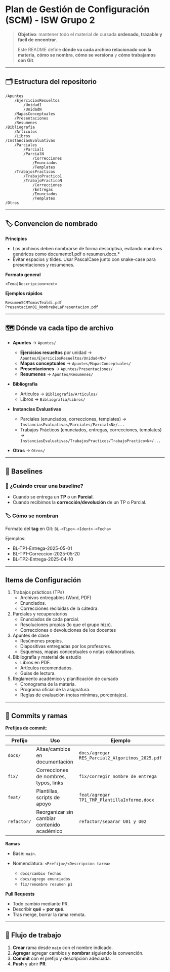 # Plan de Gestión de Configuración (SCM) - ISW Grupo 2

> **Objetivo**: mantener todo el material de cursada **ordenado, trazable y fácil de encontrar**.
>
> Este README define **dónde va cada archivo relacionado con la materia**, **cómo se nombra**, **cómo se versiona** y **cómo trabajamos con Git**.

---


## 🗂️ Estructura del repositorio

```text
/Apuntes
	/EjerciciosResueltos
		/Unidad1
		/UnidadN
	/MapasConceptuales
	/Presentaciones
	/Resumenes
/Bibliografia
	/Articulos
	/Libros
/InstanciasEvaluativas
	/Parciales
		/Parcial1
		/ParcialN
			/Correcciones
			/Enunciados
			/Templates
	/TrabajosPracticos
		/TrabajoPractico1
		/TrabajoPracticoN
			/Correcciones
			/Entregas
			/Enunciados
			/Templates
/Otros
```

---

## 🏷️ Convencion de nombrado

**Principios**

* Los archivos deben nombrarse de forma descriptiva, evitando nombres genéricos como documento1.pdf o resumen.docx.*
* Evitar espacios y tildes. Usar PascalCase junto con snake-case para presentaciones y resumenes.

**Formato general**

```text
<Tema|Descripcion><ext>
```

**Ejemplos rápidos**

```text
ResumenSCMTomasTealdi.pdf
Presentacion01_NombreDeLaPresentacion.pdf
```

---

## 🗺️ Dónde va cada tipo de archivo

* **Apuntes** → `Apuntes/`

  * **Ejercicios resueltos** por unidad → `Apuntes/EjerciciosResueltos/Unidad<N>/`
  * **Mapas conceptuales** → `Apuntes/MapasConceptuales/`
  * **Presentaciones** → `Apuntes/Presentaciones/`
  * **Resumenes** → `Apuntes/Resumenes/`
* **Bibliografia**

  * Articulos → `Bibliografia/Articulos/`
  * Libros → `Bibliografia/Libros/`
* **Instancias Evaluativas**

  * Parciales (enunciados, correcciones, templates) → `InstanciasEvaluativas/Parciales/Parcial<N>/...`
  * Trabajos Prácticos (enunciados, entregas, correcciones, templates) → `InstanciasEvaluativas/TrabajosPracticos/TrabajoPractico<N>/...`
* **Otros** → `Otros/`


---

## 🧱 Baselines

### 📌 ¿Cuándo crear una baseline?
- Cuando se entrega un **TP** o un **Parcial**.  
- Cuando recibimos la **corrección/devolución** de un TP o Parcial.  

### 🏷️ Cómo se nombran
Formato del **tag** en Git:
`BL-<Tipo>-<Ident>-<Fecha>`

Ejemplos:
- BL-TP1-Entrega-2025-05-01
- BL-TP1-Correccion-2025-05-20
- BL-TP2-Entrega-2025-04-10
---

## Items de Configuración

1. Trabajos prácticos (TPs)
	- Archivos entregables (Word, PDF)
	- Enunciados.
	- Correcciones recibidas de la cátedra.
2. Parciales y recuperatorios
	- Enunciados de cada parcial.
	- Resoluciones propias (lo que el grupo hizo).
	- Correcciones o devoluciones de los docentes
3. Apuntes de clase
	- Resúmenes propios.
	- Diapositivas entregadas por los profesores.
	- Esquemas, mapas conceptuales o notas colaborativas.
4. Bibliografía y material de estudio
	- Libros en PDF.
	- Artículos recomendados.
	- Guías de lectura.
5. Reglamento académico y planificación de cursado
	- Cronograma de la materia.
	- Programa oficial de la asignatura.
	- Reglas de evaluación (notas mínimas, porcentajes).

---

## 🔧 Commits y ramas

**Prefijos de commit**:

| Prefijo     | Uso                                         | Ejemplo                                                     |
| ----------- | ------------------------------------------- | ----------------------------------------------------------- |
| `docs/`     | Altas/cambios en documentación              | `docs/agregar RES_Parcial2_Algoritmos_2025.pdf` |
| `fix/`      | Correcciones de nombres, typos, links       | `fix/corregir nombre de entrega`                      |
| `feat/`     | Plantillas, scripts de apoyo                | `feat/agregar TP1_TMP_PlantillaInforme.docx`    |
| `refactor/` | Reorganizar sin cambiar contenido académico | `refactor/separar U01 y U02`                      |

**Ramas**

* Base: `main`.
* Nomenclatura: `<Prefijo>/<Descripcion tarea>`

  * `docs/cambio fechas`
  * `docs/agrego enunciados`
  * `fix/renombre resumen p1`

**Pull Requests**

* Todo cambio mediante PR.
* Describir **qué** + **por qué**.
* Tras merge, borrar la rama remota.

---

## 🔁 Flujo de trabajo

1. **Crear** rama desde `main` con el nombre indicado.
2. **Agregar** agregar cambios y **nombrar** siguiendo la convención.
3. **Commit** con el prefijo y descripcion adecuada.
4. **Push** y abrir **PR**.

